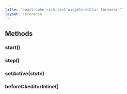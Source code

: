 ```yaml
---
title: "apostrophe-rich-text-widgets-editor (browser)"
layout: reference
---
```


## Methods
### start()

### stop()

### setActive(*state*)

### beforeCkeditorInline()

